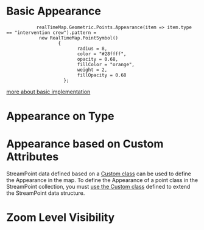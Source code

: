 # Basic Appearance

               realTimeMap.Geometric.Points.Appearance(item => item.type == "intervention crew").pattern = 
                new RealTimeMap.PointSymbol() 
                       { 
                              radius = 8, 
                              color = "#28ffff", 
                              opacity = 0.68, 
                              fillColor = "orange", 
                              weight = 2, 
                              fillOpacity = 0.68 
                         };

  [more about basic implementation](https://github.com/ichim/LeafletForBlazor-NuGet/tree/main/Working%20with%20StreamPoint/Appearance/Basic%20Appearance#appearance-render)

# Appearance on Type

# Appearance based on Custom Attributes

StreamPoint data defined based on a [Custom class](https://github.com/ichim/LeafletForBlazor-NuGet/tree/main/Working%20with%20StreamPoint#extending-streampoint-attributes) can be used to define the Appearance in the map. To define the Appearance of a point class in the StreamPoint collection, you must [use the Custom class](https://github.com/ichim/LeafletForBlazor-NuGet/tree/main/Working%20with%20StreamPoint/Appearance/Custom%20Attributes#appearance-based-on-custom-attributes) defined to extend the StreamPoint data structure. 

# Zoom Level Visibility






